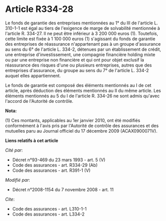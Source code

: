 # Article R334-28

Le fonds de garantie des entreprises mentionnées au 1° du III de l'article L. 310-1-1 est égal au tiers de l'exigence de
marge de solvabilité mentionnée à l'article R. 334-27. Il ne peut être inférieur à 3 200 000 euros (1). Toutefois, cette
limite est fixée à 1 100 000 euros (1) s'agissant du fonds de garantie des entreprises de réassurance n'appartenant pas à un
groupe d'assurance au sens du 6° de l'article L. 334-2, détenues par un établissement de crédit, une entreprise
d'investissement, une compagnie financière holding mixte ou par une entreprise non financière et qui ont pour objet exclusif
la réassurance des risques d'une ou plusieurs entreprises, autres que des entreprises d'assurance, du groupe au sens du 7° de
l'article L. 334-2 auquel elles appartiennent. 

Le fonds de garantie est composé des éléments mentionnés au I de cet article, après déduction des éléments mentionnés au II
du même article. Les éléments mentionnés au 5 du I de l'article R. 334-26 ne sont admis qu'avec l'accord de l'Autorité de
contrôle.

**Nota:**

(1) Ces montants, applicables au 1er janvier 2010, ont été modifiés conformément à l'avis pris par l'Autorité de contrôle des
assurances et des mutuelles paru au Journal officiel du 17 décembre 2009 (ACAX0900071V).

**Liens relatifs à cet article**

_Cité par_:

  - Décret n°93-469 du 23 mars 1993 - art. 5 (V)
  - Code des assurances - art. R334-29 (Ab)
  - Code des assurances - art. R391-1 (V)

_Modifié par_:

  - Décret n°2008-1154 du 7 novembre 2008 - art. 11

_Cite_:

  - Code des assurances - art. L310-1-1
  - Code des assurances - art. L334-2
